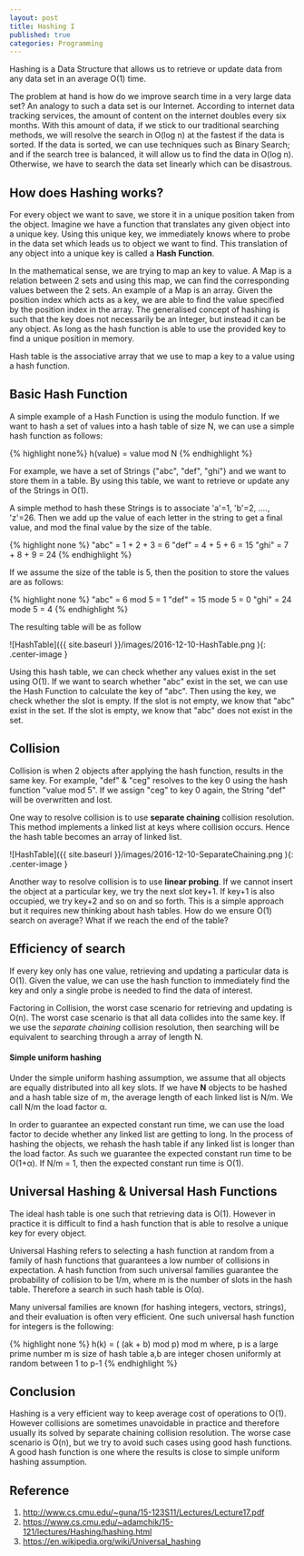 ```yaml
---
layout: post
title: Hashing I
published: true
categories: Programming
---
```


Hashing is a Data Structure that allows us to retrieve or update data from any data set in an average O(1) time.  

The problem at hand is how do we improve search time in a very large data set? An analogy to such a data set is our Internet. According to internet data tracking services, the amount of content on the internet doubles every six months. With this amount of data, if we stick to our traditional searching methods, we will resolve the search in O(log n) at the fastest if the data is sorted. If the data is sorted, we can use techniques such as Binary Search; and if the search tree is balanced, it will allow us to find the data in O(log n). Otherwise, we have to search the data set linearly which can be disastrous. 

## How does Hashing works? 

For every object we want to save, we store it in a unique position taken from the object. Imagine we have a function that translates any given object into a unique key. Using this unique key, we immediately knows where to probe in the data set which leads us to object we want to find. This translation of any object into a unique key is called a **Hash Function**.

In the mathematical sense, we are trying to map an key to value. A Map is a relation between 2 sets and using this map, we can find the corresponding values between the 2 sets. An example of a Map is an array. Given the position index which acts as a key, we are able to find the value specified by the position index in the array. The generalised concept of hashing is such that the key does not necessarily be an Integer, but instead it can be any object. As long as the hash function is able to use the provided key to find a unique position in memory. 

Hash table is the associative array that we use to map a key to a value using a hash function.

## Basic Hash Function

A simple example of a Hash Function is using the modulo function. If we want to hash a set of values into a hash table of size N, we can use a simple hash function as follows:

{% highlight none%}
h(value) = value mod N
{% endhighlight %}

For example, we have a set of Strings {"abc", "def", "ghi"} and we want to store them in a table. By using this table, we want to retrieve or update any of the Strings in O(1). 

A simple method to hash these Strings is to associate 'a'=1, 'b'=2, ...., 'z'=26. Then we add up the value of each letter in the string to get a final value, and mod the final value by the size of the table. 

{% highlight none %}
"abc" = 1 + 2 + 3 = 6
"def" = 4 + 5 + 6 = 15
"ghi" = 7 + 8 + 9 = 24
{% endhighlight %}

If we assume the size of the table is 5, then the position to store the values are as follows:

{% highlight none %}
"abc" = 6 mod 5 = 1
"def" = 15 mode 5 = 0
"ghi" = 24 mode 5 = 4
{% endhighlight %}

The resulting table will be as follow

![HashTable]({{ site.baseurl }}/images/2016-12-10-HashTable.png ){: .center-image }

Using this hash table, we can check whether any values exist in the set using O(1). If we want to search whether "abc" exist in the set, we can use the Hash Function to calculate the key of "abc". Then using the key, we check whether the slot is empty. If the slot is not empty, we know that "abc" exist in the set. If the slot is empty, we know that "abc" does not exist in the set. 

## Collision

Collision is when 2 objects after applying the hash function, results in the same key. For example, "def" & "ceg" resolves to the key 0 using the hash function "value mod 5". If we assign "ceg" to key 0 again, the String "def" will be overwritten and lost. 

One way to resolve collision is to use **separate chaining** collision resolution. This method implements a linked list at keys where collision occurs. Hence the hash table becomes an array of linked list. 

![HashTable]({{ site.baseurl }}/images/2016-12-10-SeparateChaining.png ){: .center-image }

Another way to resolve collision is to use **linear probing**. If we cannot insert the object at a particular key, we try the next slot key+1. If key+1 is also occupied, we try key+2 and so on and so forth. This is a simple approach but it requires new thinking about hash tables. How do we ensure O(1) search on average? What if we reach the end of the table? 

## Efficiency of search

If every key only has one value, retrieving and updating a particular data is O(1). Given the value, we can use the hash function to immediately find the key and only a single probe is needed to find the data of interest. 

Factoring in Collision, the worst case scenario for retrieving and updating is O(n). The worst case scenario is that all data collides into the same key. If we use the *separate chaining* collision resolution, then searching will be equivalent to searching through a array of length N. 

#### Simple uniform hashing

Under the simple uniform hashing assumption, we assume that all objects are equally distributed into all key slots. If we have **N** objects to be hashed and a hash table size of m, the average length of each linked list is N/m. We call N/m the load factor α. 

In order to guarantee an expected constant run time, we can use the load factor to decide whether any linked list are getting to long. In the process of hashing the objects, we rehash the hash table if any linked list is longer than the load factor. As such we guarantee the expected constant run time to be O(1+α). If N/m = 1, then the expected constant run time is O(1).

## Universal Hashing & Universal Hash Functions

The ideal hash table is one such that retrieving data is O(1). However in practice it is difficult to find a hash function that is able to resolve a unique key for every object. 

Universal Hashing refers to selecting a hash function at random from a family of hash functions that guarantees a low number of collisions in expectation. A hash function from such universal families guarantee the probability of collision to be 1/m, where m is the number of slots in the hash table. Therefore a search in such hash table is O(α). 

Many universal families are known (for hashing integers, vectors, strings), and their evaluation is often very efficient. One such universal hash function for integers is the following: 

{% highlight none %}
h(k) = ( (ak + b) mod p) mod m
where,
  p is a large prime number
  m is size of hash table
  a,b are integer chosen uniformly at random between 1 to p-1
{% endhighlight %}

## Conclusion
Hashing is a very efficient way to keep average cost of operations to O(1). However collisions are sometimes unavoidable in practice and therefore usually its solved by separate chaining collision resolution. The worse case scenario is O(n), but we try to avoid such cases using good hash functions. A good hash function is one where the results is close to simple uniform hashing assumption. 


## Reference

1. <http://www.cs.cmu.edu/~guna/15-123S11/Lectures/Lecture17.pdf>
2. <https://www.cs.cmu.edu/~adamchik/15-121/lectures/Hashing/hashing.html> 
3. <https://en.wikipedia.org/wiki/Universal_hashing>











